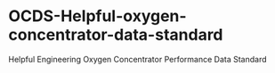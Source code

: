 # OCDS-Helpful-oxygen-concentrator-data-standard
 Helpful Engineering Oxygen Concentrator Performance Data Standard
